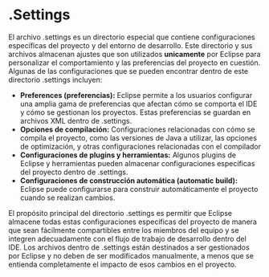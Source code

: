 # .Settings

El archivo .settings es un directorio especial que contiene configuraciones específicas del proyecto y del entorno de desarrollo. Este directorio y sus archivos almacenan ajustes que son utilizados **unicamente** por Eclipse para personalizar el comportamiento y las preferencias del proyecto en cuestión. Algunas de las configuraciones que se pueden encontrar dentro de este directorio .settings incluyen:

* **Preferences (preferencias):** Eclipse permite a los usuarios configurar una amplia gama de preferencias que afectan cómo se comporta el IDE y cómo se gestionan los proyectos. Estas preferencias se guardan en archivos XML dentro de .settings.
* **Opciones de compilación:** Configuraciones relacionadas con cómo se compila el proyecto, como las versiones de Java a utilizar, las opciones de optimización, y otras configuraciones relacionadas con el compilador
* **Configuraciones de plugins y herramientas:** Algunos plugins de Eclipse y herramientas pueden almacenar configuraciones específicas del proyecto dentro de .settings. 
* **Configuraciones de construcción automática (automatic build):** Eclipse puede configurarse para construir automáticamente el proyecto cuando se realizan cambios. 

El propósito principal del directorio .settings es permitir que Eclipse almacene todas estas configuraciones específicas del proyecto de manera que sean fácilmente compartibles entre los miembros del equipo y se integren adecuadamente con el flujo de trabajo de desarrollo dentro del IDE. Los archivos dentro de .settings están destinados a ser gestionados por Eclipse y no deben de ser modificados manualmente, a menos que se entienda completamente el impacto de esos cambios en el proyecto.

